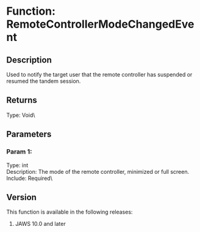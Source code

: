 # Function: RemoteControllerModeChangedEvent

## Description

Used to notify the target user that the remote controller has suspended
or resumed the tandem session.

## Returns

Type: Void\

## Parameters

### Param 1:

Type: int\
Description: The mode of the remote controller, minimized or full
screen.\
Include: Required\

## Version

This function is available in the following releases:

1.  JAWS 10.0 and later
